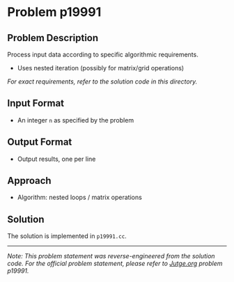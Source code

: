 # Problem p19991

## Problem Description

Process input data according to specific algorithmic requirements.
- Uses nested iteration (possibly for matrix/grid operations)

*For exact requirements, refer to the solution code in this directory.*

## Input Format

- An integer `n` as specified by the problem

## Output Format

- Output results, one per line

## Approach

- Algorithm: nested loops / matrix operations

## Solution

The solution is implemented in `p19991.cc`.

---

*Note: This problem statement was reverse-engineered from the solution code. For the official problem statement, please refer to [Jutge.org](https://jutge.org/) problem p19991.*
